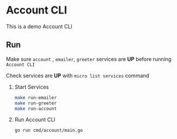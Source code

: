 # Account CLI

This is a demo Account CLI


## Run

Make sure `account` , `emailer`, `greeter` services are **UP** before running `Account CLI`

Check services are **UP** with `micro list services` command

1. Start Services
    ```bash
    make run-emailer
    make run-greeter
    make run-account
    ```

2. Run Account CLI
    ```bash
    go run cmd/account/main.go
    ```
